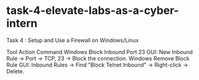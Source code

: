 # task-4-elevate-labs-as-a-cyber-intern
Task 4 : Setup and Use a Firewall on Windows/Linux

Tool	        Action	                Command
Windows 	Block Inbound Port 23	GUI: New Inbound Rule → Port → TCP, 23 → Block the connection.
Windows 	Remove Block Rule	GUI: Inbound Rules → Find "Block Telnet Inbound" → Right-click → Delete.
